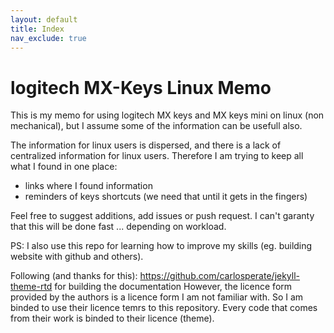 ```yaml
---
layout: default
title: Index
nav_exclude: true
---
```


# logitech MX-Keys Linux Memo

This is my memo for using logitech MX keys and MX keys mini on linux (non mechanical), but I assume some of the information can be usefull also. 

The information for linux users is dispersed, and there is a lack of centralized information for linux users. 
Therefore I am trying to keep all what I found in one place:

- links where I found information
- reminders of keys shortcuts (we need that until it gets in the fingers) 

Feel free to suggest additions, add issues or push request.
I can't garanty that this will be done fast ... depending on workload. 

PS: I also use this repo for learning how to improve my skills (eg. building website with github and others).

Following (and thanks for this): <https://github.com/carlosperate/jekyll-theme-rtd>  for building the documentation
However, the licence form provided by the authors is a licence form I am not familiar with. So I am binded to use their licence temrs to this repository. 
Every code that comes from their work is binded to their licence (theme). 


